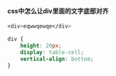 #### css中怎么让div里面的文字底部对齐

```css
<div>eqwwqewqe</div>

div {
    height: 20px;
    display: table-cell;
    vertical-align: bottom;
}
```